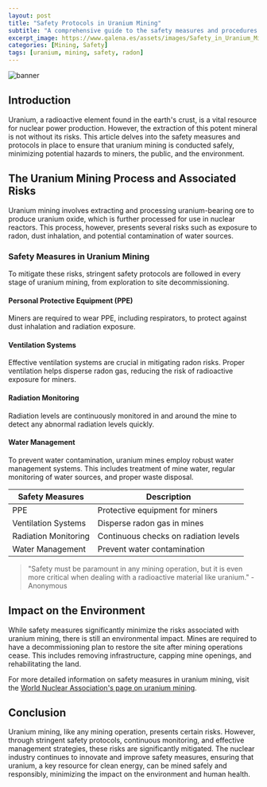 ```yaml
---
layout: post
title: "Safety Protocols in Uranium Mining"
subtitle: "A comprehensive guide to the safety measures and procedures in uranium extraction"
excerpt_image: https://www.galena.es/assets/images/Safety_in_Uranium_Mining.png
categories: [Mining, Safety]
tags: [uranium, mining, safety, radon]
---
```


![banner](https://www.galena.es/assets/images/Safety_in_Uranium_Mining.png "Infographic illustrating safety protocols in uranium mining, featuring protective gear, radiation monitoring, and environmental safeguards, aimed at educating geology enthusiasts and the general public about safe extraction practices.")

## Introduction

Uranium, a radioactive element found in the earth's crust, is a vital resource for nuclear power production. However, the extraction of this potent mineral is not without its risks. This article delves into the safety measures and protocols in place to ensure that uranium mining is conducted safely, minimizing potential hazards to miners, the public, and the environment.

## The Uranium Mining Process and Associated Risks

Uranium mining involves extracting and processing uranium-bearing ore to produce uranium oxide, which is further processed for use in nuclear reactors. This process, however, presents several risks such as exposure to radon, dust inhalation, and potential contamination of water sources.

### Safety Measures in Uranium Mining

To mitigate these risks, stringent safety protocols are followed in every stage of uranium mining, from exploration to site decommissioning.

#### Personal Protective Equipment (PPE)

Miners are required to wear PPE, including respirators, to protect against dust inhalation and radiation exposure.

#### Ventilation Systems

Effective ventilation systems are crucial in mitigating radon risks. Proper ventilation helps disperse radon gas, reducing the risk of radioactive exposure for miners.

#### Radiation Monitoring

Radiation levels are continuously monitored in and around the mine to detect any abnormal radiation levels quickly.

#### Water Management

To prevent water contamination, uranium mines employ robust water management systems. This includes treatment of mine water, regular monitoring of water sources, and proper waste disposal.

| Safety Measures | Description |
| --- | --- |
| PPE | Protective equipment for miners |
| Ventilation Systems | Disperse radon gas in mines |
| Radiation Monitoring | Continuous checks on radiation levels |
| Water Management | Prevent water contamination |

> "Safety must be paramount in any mining operation, but it is even more critical when dealing with a radioactive material like uranium." - Anonymous

## Impact on the Environment

While safety measures significantly minimize the risks associated with uranium mining, there is still an environmental impact. Mines are required to have a decommissioning plan to restore the site after mining operations cease. This includes removing infrastructure, capping mine openings, and rehabilitating the land.

For more detailed information on safety measures in uranium mining, visit the [World Nuclear Association's page on uranium mining](https://www.world-nuclear.org/information-library/nuclear-fuel-cycle/mining-of-uranium/uranium-mining-overview.aspx).

## Conclusion

Uranium mining, like any mining operation, presents certain risks. However, through stringent safety protocols, continuous monitoring, and effective management strategies, these risks are significantly mitigated. The nuclear industry continues to innovate and improve safety measures, ensuring that uranium, a key resource for clean energy, can be mined safely and responsibly, minimizing the impact on the environment and human health.